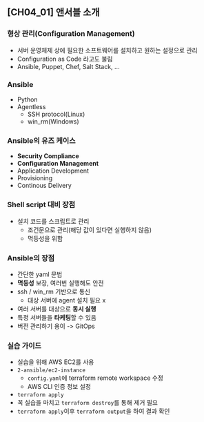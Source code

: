 ## [CH04_01] 앤서블 소개

### 형상 관리(Configuration Management)
- 서버 운영체제 상에 필요한 소프트웨어를 설치하고 원하는 설정으로 관리
- Configuration as Code 라고도 불림
- Ansible, Puppet, Chef, Salt Stack, ...

### Ansible
- Python
- Agentless
  - SSH protocol(Linux)
  - win_rm(Windows)

### Ansible의 유즈 케이스
- **Security Compliance**
- **Configuration Management**
- Application Development
- Provisioning
- Continous Delivery

### Shell script 대비 장점
- 설치 코드를 스크립트로 관리
  - 조건문으로 관리(해당 값이 있다면 실행하지 않음)
  - 멱등성을 위함

### Ansible의 장점
- 간단한 yaml 문법
- **멱등성** 보장, 여러번 실행해도 안전
- ssh / win_rm 기반으로 통신
  - 대상 서버에 agent 설치 필요 x
- 여러 서버를 대상으로 **동시 실행**
- 특정 서버들을 **타케팅**할 수 있음
- 버전 관리하기 용이 -> GitOps

### 실습 가이드
- 실습을 위해 AWS EC2를 사용
- `2-ansible/ec2-instance`
  - `config.yaml`에 terraform remote workspace 수정
  - AWS CLI 인증 정보 설정
- `terraform apply`
- 꼭 실습을 마치고 `terraform destroy`를 통해 제거 필요
- `terraform apply`이후 `terraform output`을 하여 결과 확인